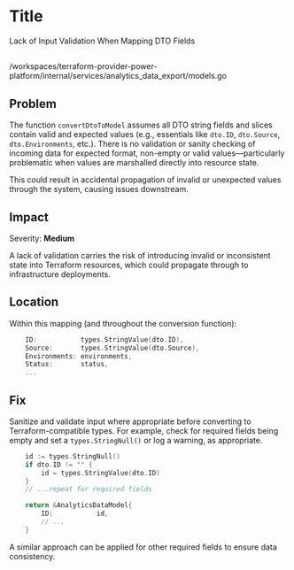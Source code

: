 # Title

Lack of Input Validation When Mapping DTO Fields

##

/workspaces/terraform-provider-power-platform/internal/services/analytics_data_export/models.go

## Problem

The function `convertDtoToModel` assumes all DTO string fields and slices contain valid and expected values (e.g., essentials like `dto.ID`, `dto.Source`, `dto.Environments`, etc.). There is no validation or sanity checking of incoming data for expected format, non-empty or valid values—particularly problematic when values are marshalled directly into resource state.

This could result in accidental propagation of invalid or unexpected values through the system, causing issues downstream.

## Impact

Severity: **Medium**

A lack of validation carries the risk of introducing invalid or inconsistent state into Terraform resources, which could propagate through to infrastructure deployments.

## Location

Within this mapping (and throughout the conversion function):

```go
	ID:           types.StringValue(dto.ID),
	Source:       types.StringValue(dto.Source),
	Environments: environments,
	Status:       status,
	...
```

## Fix

Sanitize and validate input where appropriate before converting to Terraform-compatible types. For example, check for required fields being empty and set a `types.StringNull()` or log a warning, as appropriate.

```go
	id := types.StringNull()
	if dto.ID != "" {
		id = types.StringValue(dto.ID)
	}
	// ...repeat for required fields

	return &AnalyticsDataModel{
		ID:           id,
		// ...
	}
```

A similar approach can be applied for other required fields to ensure data consistency.
